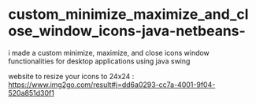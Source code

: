 # custom_minimize_maximize_and_close_window_icons-java-netbeans-
i made a custom minimize, maximize, and close icons window functionalities for desktop applications using java swing

website to resize your icons to 24x24 : https://www.img2go.com/result#j=dd6a0293-cc7a-4001-9f04-520a851d30f1
